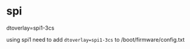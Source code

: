 # spi 

dtoverlay=spi1-3cs 

using spi1 need to add `dtoverlay=spi1-3cs` to /boot/firmware/config.txt 